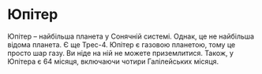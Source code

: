 # Юпітер

Юпітер – найбільша планета у Сонячній системі. Однак, це не найбільша відома
планета. Є ще Трес-4. Юпітер є газовою планетою, тому це просто шар газу. Ви
ніде на ній не можете приземлитися. Також, у Юпітера є 64 місяця, включаючи
чотири Галілейських місяця.
